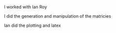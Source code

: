 I worked with Ian Roy

I did the generation and manipulation of the matricies

Ian did the plotting and latex
